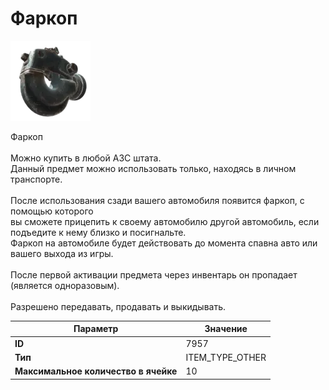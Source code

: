 # Фаркоп

![Item Image](../img/7957.webp?raw=true)

Фаркоп<br><br>Можно купить в любой АЗС штата.<br>Данный предмет можно использовать только, находясь в личном транспорте.<br><br>После использования сзади вашего автомобиля появится фаркоп, с помощью которого<br>вы сможете прицепить к своему автомобилю другой автомобиль, если подъедите к нему близко и посигнальте.<br>Фаркоп на автомобиле будет действовать до момента спавна авто или вашего выхода из игры.<br><br>После первой активации предмета через инвентарь он пропадает (является одноразовым).<br><br>Разрешено передавать, продавать и выкидывать.


| Параметр | Значение |
|----------|----------|
| **ID** | 7957 |
| **Тип** | ITEM_TYPE_OTHER |
| **Максимальное количество в ячейке** | 10 |

